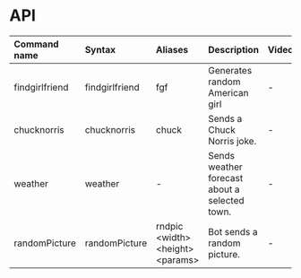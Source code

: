 # API

| Command name | Syntax | Aliases | Description | Video |
| :--- | :--- | :--- | :--- | :--- |
| findgirlfriend | findgirlfriend | fgf | Generates random American girl | - |
| chucknorris | chucknorris | chuck | Sends a Chuck Norris joke. | - |
| weather | weather | - | Sends weather forecast about a selected town. | - |
| randomPicture | randomPicture  | rndpic &lt;width&gt; &lt;height&gt; &lt;params&gt; | Bot sends a random picture. | - |



